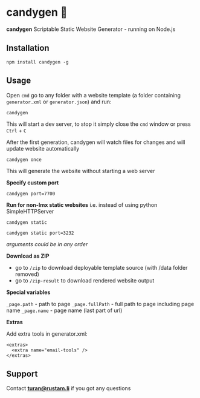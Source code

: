 candygen :candy:  
===========

**candygen** Scriptable Static Website Generator - running on Node.js


## Installation 


```
npm install candygen -g
```


## Usage

Open `cmd` go to any folder with a website template (a folder containing `generator.xml` or `generator.json`) and run:

```
candygen
```


This will start a dev server, to stop it simply close the `cmd` window or press `Ctrl` + `C`

After the first generation, candygen will watch files for changes and will update website automatically  


```
candygen once
```
This will generate the website without starting a web server

**Specify custom port**

```
candygen port=7700
```

**Run for non-lmx static websites**
i.e. instead of using python SimpleHTTPServer

```
candygen static
```

```
candygen static port=3232
```

_arguments could be in any order_

**Download as ZIP**

- go to `/zip` to download deployable template source (with /data folder removed)
- go to `/zip-result` to download rendered website output 


**Special variables**

`_page.path` - path to page 
`_page.fullPath` - full path to page including page name
`_page.name` - page name (last part of url)

**Extras**

Add extra tools in generator.xml:

```
<extras>
  <extra name="email-tools" />
</extras>
```


## Support

Contact **turan@rustam.li** if you got any questions
